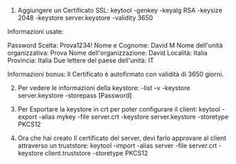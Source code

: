 1. Aggiungere un Certificato SSL:
   keytool -genkey -keyalg RSA -keysize 2048 -keystore server.keystore -validity 3650

Informazioni usate:

Password Scelta: Prova1234!
Nome e Cognome: David M
Nome dell'unità organizzativa: Prova
Nome dell'organizzazione: David
Località: Italia
Provincia: Italia
Due lettere del paese dell'unità: IT

Informazioni bonus: Il Certificato è autofirmato con validità di 3650 giorni.

2. Per vedere le informazioni della keystore:
   -list -v -keystore server.keystore -storepass [Password]

3. Per Esportare la keystore in crt per poter configurare il client:
   keytool -export -alias mykey -file server.crt -keystore server.keystore -storetype PKCS12

4. Ora che hai creato Il certificato del server, devi farlo approvare al client attraverso un truststore:
   keytool -import -alias server -file server.crt -keystore client.truststore -storetype PKCS12
